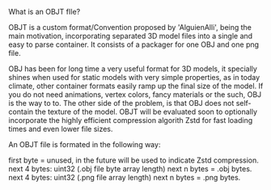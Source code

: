 What is an OBJT fIle?

OBJT is a custom format/Convention proposed by 'AlguienAlli', being the main motivation, incorporating separated 3D model files into a single and easy to parse container. It consists of a packager for one OBJ and one png file.

OBJ has been for long time a very useful format for 3D models, it specially shines when used for static models with very simple properties, as in today climate, other container formats easily ramp up the final size of the model. If you do not need animations, vertex colors, fancy materials or the such, OBJ is the way to to. The other side of the problem, is that OBJ does not self-contain the texture of the model. OBJT will be evaluated soon to optionally incorporate the highly efficient compression algorith Zstd for fast loading times and even lower file sizes.

An OBJT file is formated in the following way:

first byte = unused, in the future will be used to indicate Zstd compression.
next 4 bytes: uint32 (.obj file byte array length)
next n bytes = .obj bytes.
next 4 bytes: uint32 (.png file array length)
next n bytes = .png bytes.
